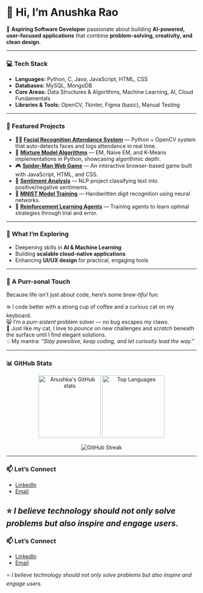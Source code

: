 # 👋 Hi, I’m Anushka Rao  

🚀 **Aspiring Software Developer** passionate about building **AI-powered, user-focused applications** that combine **problem-solving, creativity, and clean design**.  

---

### 💻 Tech Stack  
- **Languages:** Python, C, Java, JavaScript, HTML, CSS  
- **Databases:** MySQL, MongoDB  
- **Core Areas:** Data Structures & Algorithms, Machine Learning, AI, Cloud Fundamentals  
- **Libraries & Tools:** OpenCV, Tkinter, Figma (basic), Manual Testing  

---

### 🔬 Featured Projects  
- 🧑‍🎓 **[Facial Recognition Attendance System](https://github.com/anushkarao12)** — Python + OpenCV system that auto-detects faces and logs attendance in real time.  
- 🤖 **[Mixture Model Algorithms](https://github.com/anushkarao12)** — EM, Naive EM, and K-Means implementations in Python, showcasing algorithmic depth.  
- 🎮 **[Spider-Man Web Game](https://github.com/anushkarao12)** — An interactive browser-based game built with JavaScript, HTML, and CSS.  
- 📝 **[Sentiment Analysis](https://github.com/anushkarao12)** — NLP project classifying text into positive/negative sentiments.  
- 🔢 **[MNIST Model Training](https://github.com/anushkarao12)** — Handwritten digit recognition using neural networks.  
- 🧠 **[Reinforcement Learning Agents](https://github.com/anushkarao12)** — Training agents to learn optimal strategies through trial and error.  

---

### 🌱 What I’m Exploring  
- Deepening skills in **AI & Machine Learning**  
- Building **scalable cloud-native applications**  
- Enhancing **UI/UX design** for practical, engaging tools  

---

### 🐾 A Purr-sonal Touch  
Because life isn’t just about code, here’s some *brew-tiful* fun:  

☕ I code better with a strong cup of coffee and a curious cat on my keyboard.  
😸 I’m a *purr-sistent* problem solver — no bug escapes my claws.  
🐾 Just like my cat, I love to *pounce* on new challenges and *scratch* beneath the surface until I find elegant solutions.  
💡 My mantra: _“Stay pawsitive, keep coding, and let curiosity lead the way.”_  

---

### 📊 GitHub Stats  

<p align="center">
  <img src="https://github-readme-stats.vercel.app/api?username=anushkarao12&show_icons=true&theme=radical" alt="Anushka's GitHub stats" height="165"/>
  <img src="https://github-readme-stats.vercel.app/api/top-langs/?username=anushkarao12&layout=compact&theme=radical" alt="Top Languages" height="165"/>
</p>

<p align="center">
  <img src="https://github-readme-streak-stats.herokuapp.com/?user=anushkarao12&theme=radical" alt="GitHub Streak"/>
</p>  

---

### 📫 Let’s Connect  
- [LinkedIn](https://www.linkedin.com/in/anushka-rao-673651279)  
- [Email](mailto:anushka.ra520@gmail.com)  

⭐️ _I believe technology should not only solve problems but also inspire and engage users._  
---

### 📫 Let’s Connect  
- [LinkedIn](https://www.linkedin.com/in/anushka-rao-673651279)  
- [Email](mailto:anushka.ra520@gmail.com)  

⭐️ _I believe technology should not only solve problems but also inspire and engage users._  
